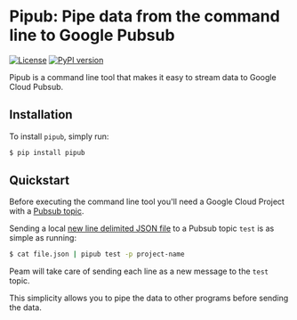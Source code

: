 # Pipub: Pipe data from the command line to Google Pubsub

[![License](https://img.shields.io/github/license/mashape/apistatus.svg)](LICENSE)
[![PyPI version](https://badge.fury.io/py/pipub.svg)](https://badge.fury.io/py/pipub)

Pipub is a command line tool that makes it easy to stream data to Google Cloud Pubsub.

## Installation

To install `pipub`, simply run:

```bash
$ pip install pipub
```

## Quickstart

Before executing the command line tool you'll need a Google Cloud Project with a [Pubsub topic](https://cloud.google.com/pubsub/docs/admin).

Sending a local [new line delimited JSON file](http://ndjson.org/) to a Pubsub topic `test` is as simple as running:

```bash
$ cat file.json | pipub test -p project-name
```

Peam will take care of sending each line as a new message to the `test` topic.

This simplicity allows you to pipe the data to other programs before sending the data.
